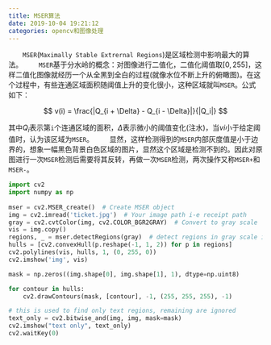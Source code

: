 ```yaml
---
title: MSER算法
date: 2019-10-04 19:21:12
categories: opencv和图像处理
---
```

&emsp;&emsp;`MSER`(`Maximally Stable Extrernal Regions`)是区域检测中影响最大的算法。
&emsp;&emsp;`MSER`基于分水岭的概念：对图像进行二值化，二值化阈值取$[0, 255]$，这样二值化图像就经历一个从全黑到全白的过程(就像水位不断上升的俯瞰图)。在这个过程中，有些连通区域面积随阈值上升的变化很小，这种区域就叫`MSER`。公式如下：

$$
v(i) = \frac{|Q_{i + \Delta} - Q_{i - \Delta}|}{|Q_i|}
$$

其中$Q_i$表示第`i`个连通区域的面积，$\Delta$表示微小的阈值变化(注水)，当$vi$小于给定阈值时，认为该区域为`MSER`。
&emsp;&emsp;显然，这样检测得到的`MSER`内部灰度值是小于边界的，想象一幅黑色背景白色区域的图片，显然这个区域是检测不到的。因此对原图进行一次`MSER`检测后需要将其反转，再做一次`MSER`检测，两次操作又称`MSER+`和`MSER-`。

``` python
import cv2
import numpy as np
​
mser = cv2.MSER_create()  # Create MSER object
img = cv2.imread('ticket.jpg')  # Your image path i-e receipt path
gray = cv2.cvtColor(img, cv2.COLOR_BGR2GRAY)  # Convert to gray scale
vis = img.copy()
regions, _ = mser.detectRegions(gray)  # detect regions in gray scale image
hulls = [cv2.convexHull(p.reshape(-1, 1, 2)) for p in regions]
cv2.polylines(vis, hulls, 1, (0, 255, 0))
cv2.imshow('img', vis)

mask = np.zeros((img.shape[0], img.shape[1], 1), dtype=np.uint8)

for contour in hulls:
    cv2.drawContours(mask, [contour], -1, (255, 255, 255), -1)

# this is used to find only text regions, remaining are ignored
text_only = cv2.bitwise_and(img, img, mask=mask)
cv2.imshow("text only", text_only)
cv2.waitKey(0)
```